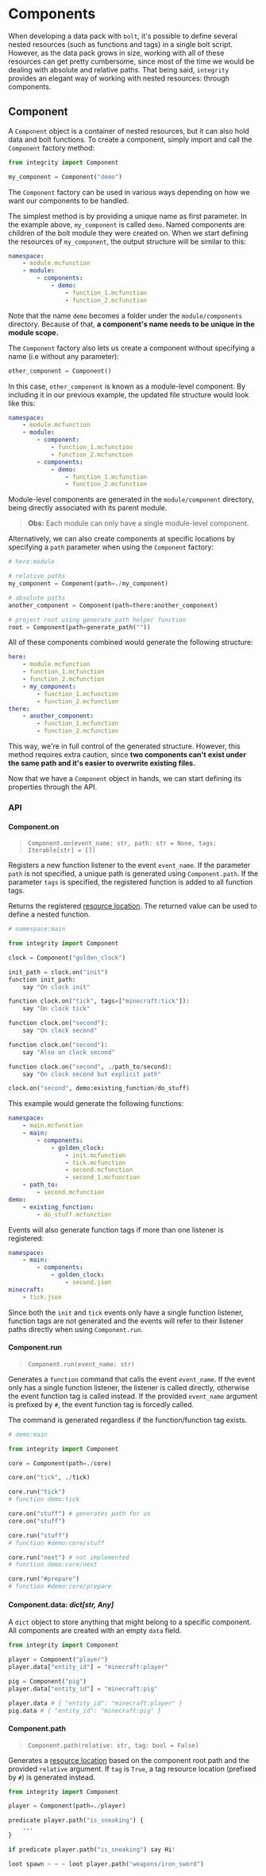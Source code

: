 
# Components

When developing a data pack with `bolt`, it's possible to
define several nested resources (such as functions and tags)
in a single bolt script. However, as the data pack grows in size,
working with all of these resources can get pretty cumbersome,
since most of the time we would be dealing with absolute and
relative paths. That being said, `integrity` provides an elegant
way of working with nested resources: through components.

## Component

A `Component` object is a container of nested resources, but it can
also hold data and bolt functions. To create a component, simply
import and call the `Component` factory method:

```python
from integrity import Component

my_component = Component("demo")
```

The `Component` factory can be used in various ways depending
on how we want our components to be handled.

The simplest method is by providing a unique name as first
parameter. In the example above, `my_component` is called
`demo`. Named components are children of the bolt module
they were created on. When we start defining the resources
of `my_component`, the output structure will be similar to this:

```yaml
namespace:
    - module.mcfunction
    - module:
        - components:
            - demo:
                - function_1.mcfunction
                - function_2.mcfunction
```

Note that the name `demo` becomes a folder under the
`module/components` directory. Because of that,
**a component's name needs to be unique in the module scope.**

The `Component` factory also lets us create a component without
specifying a name (i.e without any parameter):

```python
other_component = Component()
```

In this case, `other_component` is known as a module-level component.
By including it in our previous example, the updated file structure
would look like this:

```yaml
namespace:
    - module.mcfunction
    - module:
        - component:
            - function_1.mcfunction
            - function_2.mcfunction
        - components:
            - demo:
                - function_1.mcfunction
                - function_2.mcfunction
```

Module-level components are generated in the `module/component` directory,
being directly associated with its parent module.

> **Obs:** Each module can only have a single module-level component.

Alternatively, we can also create components at specific locations
by specifying a `path` parameter when using the `Component` factory:

```python
# here:module

# relative paths
my_component = Component(path=./my_component)

# absolute paths
another_component = Component(path=there:another_component)

# project root using generate_path helper function
root = Component(path=generate_path(""))
```

All of these components combined would generate the following structure:

```yaml
here:
    - module.mcfunction
    - function_1.mcfunction
    - function_2.mcfunction
    - my_component:
        - function_1.mcfunction
        - function_2.mcfunction
there:
    - another_component:
        - function_1.mcfunction
        - function_2.mcfunction
```

This way, we're in full control of the generated structure. However,
this method requires extra caution, since **two components can't**
**exist under the same path and it's easier to overwrite existing files.**  

Now that we have a `Component` object in hands, we can start defining
its properties through the API.

### API
#### Component.on

> `Component.on(event_name: str, path: str = None, tags: Iterable[str] = [])`

Registers a new function listener to the event `event_name`. If the parameter
`path` is not specified, a unique path is generated using `Component.path`.
If the parameter `tags` is specified, the registered function is added to
all function tags.

Returns the registered [resource location](https://minecraft.fandom.com/wiki/Resource_location). The returned value can be used to define a nested
function.

```python
# namespace:main

from integrity import Component

clock = Component("golden_clock")

init_path = clock.on("init")
function init_path:
    say "On clock init"

function clock.on("tick", tags=["minecraft:tick"]):
    say "On clock tick"

function clock.on("second"):
    say "On clock second"

function clock.on("second"):
    say "Also on clock second"

function clock.on("second", ./path_to/second):
    say "On clock second but explicit path"

clock.on("second", demo:existing_function/do_stuff)
```

This example would generate the following functions:

```yaml
namespace:
    - main.mcfunction
    - main:
        - components:
            - golden_clock:
                - init.mcfunction
                - tick.mcfunction
                - second.mcfunction
                - second_1.mcfunction
    - path_to:
        - second.mcfunction
demo:
    - existing_function:
        - do_stuff.mcfunction
```

Events will also generate function tags if more than one
listener is registered:

```yaml
namespace:
    - main:
        - components:
            - golden_clock:
                - second.json
minecraft:
    - tick.json
```

Since both the `init` and `tick` events only have a single function
listener, function tags are not generated and the events will refer
to their listener paths directly when using `Component.run`.

#### Component.run

> `Component.run(event_name: str)`

Generates a `function` command that calls the event `event_name`.
If the event only has a single function listener, the listener
is called directly, otherwise the event function tag is called instead.
If the provided `event_name` argument is prefixed by `#`, the event
function tag is forcedly called.

The command is generated regardless if the function/function tag exists.

```python
# demo:main

from integrity import Component

core = Component(path=./core)

core.on("tick", ./tick)

core.run("tick")
# function demo:tick

core.on("stuff") # generates path for us
core.on("stuff")

core.run("stuff")
# function #demo:core/stuff

core.run("next") # not implemented
# function demo:core/next

core.run("#prepare")
# function #demo:core/prepare
```

#### Component.data: *dict[str, Any]*

A `dict` object to store anything that might belong to a specific component.
All components are created with an empty `data` field.

```python
from integrity import Component

player = Component("player")
player.data["entity_id"] = "minecraft:player"

pig = Component("pig")
player.data["entity_id"] = "minecraft:pig"

player.data # { "entity_id": "minecraft:player" }
pig.data # { "entity_id": "minecraft:pig" }
```

#### Component.path

> `Component.path(relative: str, tag: bool = False)`

Generates a [resource location](https://minecraft.fandom.com/wiki/Resource_location)
based on the component root path and the provided `relative` argument.
If `tag` is `True`, a tag resource location (prefixed by `#`) is
generated instead.

```python
from integrity import Component

player = Component(path=./player)

predicate player.path("is_sneaking") {
    ...
}

if predicate player.path("is_sneaking") say Hi!

loot spawn ~ ~ ~ loot player.path("weapons/iron_sword")

```
